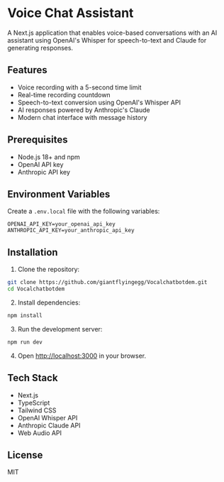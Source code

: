 # Voice Chat Assistant

A Next.js application that enables voice-based conversations with an AI assistant using OpenAI's Whisper for speech-to-text and Claude for generating responses.

## Features

- Voice recording with a 5-second time limit
- Real-time recording countdown
- Speech-to-text conversion using OpenAI's Whisper API
- AI responses powered by Anthropic's Claude
- Modern chat interface with message history

## Prerequisites

- Node.js 18+ and npm
- OpenAI API key
- Anthropic API key

## Environment Variables

Create a `.env.local` file with the following variables:

```env
OPENAI_API_KEY=your_openai_api_key
ANTHROPIC_API_KEY=your_anthropic_api_key
```

## Installation

1. Clone the repository:
```bash
git clone https://github.com/giantflyingegg/Vocalchatbotdem.git
cd Vocalchatbotdem
```

2. Install dependencies:
```bash
npm install
```

3. Run the development server:
```bash
npm run dev
```

4. Open [http://localhost:3000](http://localhost:3000) in your browser.

## Tech Stack

- Next.js
- TypeScript
- Tailwind CSS
- OpenAI Whisper API
- Anthropic Claude API
- Web Audio API

## License

MIT
